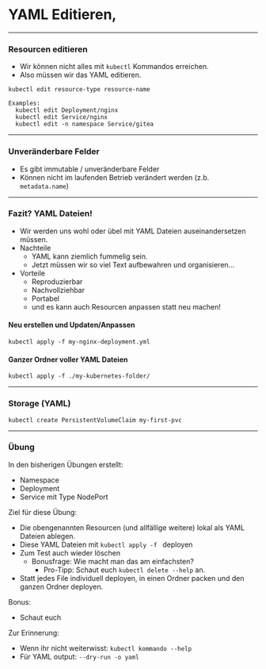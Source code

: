 # YAML Editieren, 

---

### Resourcen editieren

- Wir können nicht alles mit `kubectl` Kommandos erreichen. 
- Also müssen wir das YAML editieren. 

`kubectl edit resource-type resource-name`

```plain
Examples:
  kubectl edit Deployment/nginx
  kubectl edit Service/nginx
  kubectl edit -n namespace Service/gitea
```

--- 

### Unveränderbare Felder

- Es gibt immutable / unveränderbare Felder
- Können nicht im laufenden Betrieb verändert werden (z.b. `metadata.name`) 

---

### Fazit? YAML Dateien! 

- Wir werden uns wohl oder übel mit YAML Dateien auseinandersetzen müssen. 
- Nachteile
  - YAML kann ziemlich fummelig sein.
  - Jetzt müssen wir so viel Text aufbewahren und organisieren...
- Vorteile
  - Reproduzierbar
  - Nachvollziehbar
  - Portabel
  - und es kann auch Resourcen anpassen statt neu machen!

#### Neu erstellen und Updaten/Anpassen

`kubectl apply -f my-nginx-deployment.yml`

#### Ganzer Ordner voller YAML Dateien

`kubectl apply -f ./my-kubernetes-folder/`

--- 

### Storage (YAML)

`kubectl create PersistentVolumeClaim my-first-pvc`

--- 

### Übung

In den bisherigen Übungen erstellt:

- Namespace
- Deployment
- Service mit Type NodePort

Ziel für diese Übung:

- Die obengenannten Resourcen (und allfällige weitere) lokal als YAML Dateien ablegen. 
- Diese YAML Dateien mit `kubectl apply -f ` deployen
- Zum Test auch wieder löschen
  - Bonusfrage: Wie macht man das am einfachsten?
    - Pro-Tipp: Schaut euch `kubectl delete --help` an.
- Statt jedes File individuell deployen, in einen Ordner packen und den ganzen Ordner deployen.

Bonus:

- Schaut euch 

Zur Erinnerung:
- Wenn ihr nicht weiterwisst: `kubectl kommando --help`
- Für YAML output: `--dry-run -o yaml`
